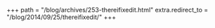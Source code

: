 +++
path = "/blog/archives/253-thereifixedit.html"
extra.redirect_to = "/blog/2014/09/25/thereifixedit/"
+++
